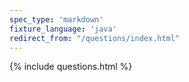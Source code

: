 ```yaml
---
spec_type: 'markdown'
fixture_language: 'java'
redirect_from: "/questions/index.html"
---
```


{% include questions.html %}
